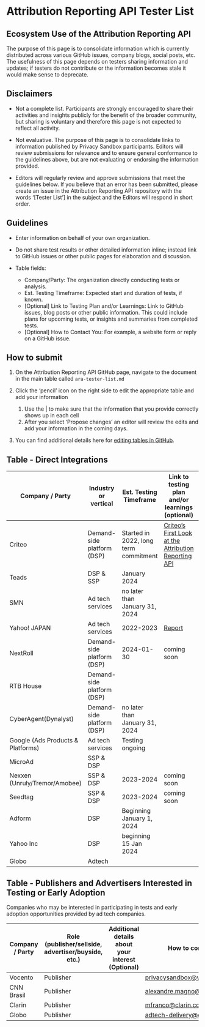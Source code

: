 # Attribution Reporting API Tester List

## Ecosystem Use of the Attribution Reporting API

The purpose of this page is to consolidate information which is currently distributed across various GitHub issues, company blogs, social posts, etc.
The usefulness of this page depends on testers sharing information and updates; if testers do not contribute or the information becomes stale it would make sense to deprecate.

## Disclaimers

- Not a complete list. Participants are strongly encouraged to share their activities and insights publicly for the benefit of the broader community, but sharing is voluntary and therefore this page is not expected to reflect all activity.

- Not evaluative. The purpose of this page is to consolidate links to information published by Privacy Sandbox participants. Editors will review submissions for relevance and to ensure general conformance to the guidelines above, but are not evaluating or endorsing the information provided.

- Editors will regularly review and approve submissions that meet the guidelines below. If you believe that an error has been submitted, please create an issue in the Attribution Reporting API repository with the words ‘[Tester List’] in the subject and the Editors will respond in short order.

## Guidelines

- Enter information on behalf of your own organization.

- Do not share test results or other detailed information inline; instead link to GitHub issues or other public pages for elaboration and discussion.

- Table fields:
    - Company/Party: The organization directly conducting tests or analysis.
    - Est. Testing Timeframe: Expected start and duration of tests, if known.
    - [Optional] Link to Testing Plan and/or Learnings: Link to GitHub issues, blog posts or other public information.  This could include plans for upcoming tests, or insights and summaries from completed tests.
    - [Optional] How to Contact You: For example, a website form or reply on a GitHub issue.

## How to submit

1. On the Attribution Reporting API GitHub page, navigate to the document in the main table called `ara-tester-list.md`

1. Click the ‘pencil’ icon on the right side to edit the appropriate table and add your information
    1. Use the | to make sure that the information that you provide correctly shows up in each cell
    1. After you select ‘Propose changes’ an editor will review the edits and add your information in the coming days.

1. You can find additional details here for [editing tables in GitHub](https://docs.github.com/en/get-started/writing-on-github/working-with-advanced-formatting/organizing-information-with-tables).

## Table - Direct Integrations

| Company / Party | Industry or vertical | Est. Testing Timeframe | Link to testing plan and/or learnings (optional) | How to contact you (optional) |
| --------------- | -------------------- | ---------------------- | ------------------------------------- | ------------------ |
| Criteo | Demand-side platform (DSP) | Started in 2022, long term commitment | [Criteo’s First Look at the Attribution Reporting API](https://medium.com/criteo-engineering/an-update-on-fledge-chrome-testing-d0046430a3ec) | privacy-sandbox-testing@criteo.com | 
| Teads | DSP & SSP | January 2024 | | privacysandbox@teads.com |
| SMN | Ad tech services | no later than January 31, 2024 |  | privacy-sandbox-testing@so-netmedia.jp |
| Yahoo! JAPAN | Ad tech services | 2022-2023 | [Report](https://github.com/WICG/attribution-reporting-api/issues/201) |  | 
| NextRoll | Demand-side platform (DSP) | 2024-01-30 | coming soon | privacysandbox@nextroll.com |
| RTB House | Demand-side platform (DSP) | | | privacysandbox@rtbhouse.com |
| CyberAgent(Dynalyst) | Demand-side platform (DSP) | no later than January 31, 2024 | | privacysandbox@cyberagent.co.jp |
| Google (Ads Products & Platforms) | Ad tech services | Testing ongoing | | Clients can reach out to their account manager directly |
| MicroAd | SSP & DSP | | | privacysandbox@microad.co.jp |
| Nexxen (Unruly/Tremor/Amobee) | SSP & DSP| 2023-2024 | coming soon | privacysandbox@nexxen.com |
| Seedtag | SSP & DSP| 2023-2024 | coming soon | privacysandbox@seedtag.com |
| Adform | DSP | Beginning January 1, 2024 | | privacysandbox@adform.com |
| Yahoo Inc | DSP | beginning 15 Jan 2024 | | googleprivacysandbox@yahooinc.com |
| Globo | Adtech  | | | adtech-delivery@g.globo |

## Table - Publishers and Advertisers Interested in Testing or Early Adoption
Companies who may be interested in participating in tests and early adoption opportunities provided by ad tech companies.

| Company / Party | Role (publisher/sellside, advertiser/buyside, etc.) | Additional details about your interest (Optional) | How to contact you |
| --------------- | --------------------------------------------------- | ------------------------------------------------- | ------------------ |
| Vocento | Publisher | | privacysandbox@vocento.com |
| CNN Brasil | Publisher | | alexandre.magno@cnnbrasil.com.br |
| Clarin | Publisher | | mfranco@clarin.com |
| Globo | Publisher  | | adtech-delivery@g.globo |
